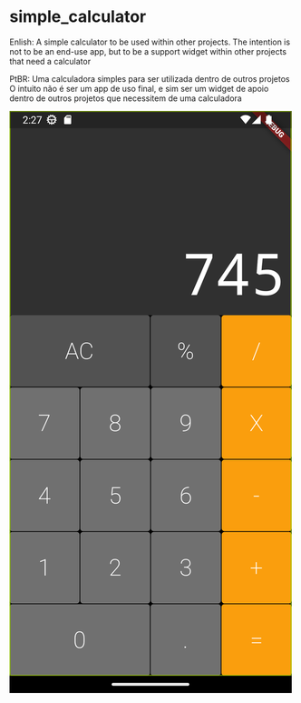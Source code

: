 # simple_calculator

Enlish:
A simple calculator to be used within other projects.
The intention is not to be an end-use app, but to be a support widget within other projects that need a calculator


PtBR:
Uma calculadora simples para ser utilizada dentro de outros projetos
O intuito não é ser um app de uso final, e sim ser um widget de apoio dentro de outros projetos que necessitem de uma calculadora

![Alt text](assets/Screenshot_1675996021.png?raw=false "Title")
